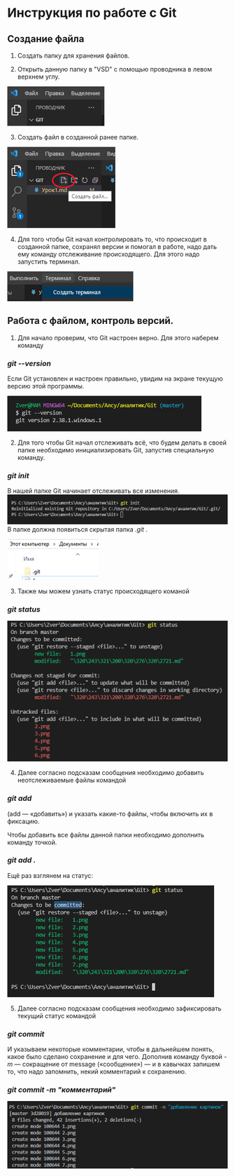 # Инструкция по работе с Git #

## Создание файла ##

1. Создать папку для хранения файлов.

2. Открыть данную папку в "VSD" с помощью проводника в левом верхнем углу.

![2.png](2.png)

3. Создать файл в созданной ранее папке.

![1.png](1.png)

4. Для того чтобы Git начал контролировать то, что происходит в созданной папке, сохранял
версии и помогал в работе, надо дать ему команду отслеживание происходящего. Для этого надо запустить терминал.

![3.png](3.png)

## Работа с файлом, контроль версий. ##

1. Для начало проверим, что Git настроен верно. Для этого наберем команду 
### *git --version* ###
Если Git установлен и
настроен правильно, увидим на экране текущую версию этой программы.


![4.png](4.png)

2. Для того чтобы Git начал отслеживать всё, что будем делать в своей папке необходимо инициализировать Git,  запустив специальную команду.

### *git init* ###

В нашей папке Git начинает отслеживать все изменения. 
![5.npg](5.png)
В папке должна появиться скрытая папка *.git* .

![6.png](6.png)

3.  Также мы можем узнать статус происходящего команой 
### *git status* ###

![7.png](7.png)

4. Далее согласно подсказам сообщения необходимо добавить неотслеживаемые файлы командой 
### *git add* ###
(add — «добавить») и указать какие-то
файлы, чтобы включить их в фиксацию.

Чтобы добавить все файлы данной папки необходимо дополнить команду точкой.
### *git add .* ###

Ещё раз взглянем на статус:

![8.png](8.png)

5. Далее согласно подсказам сообщения необходимо зафиксировать текущий статус командой

### *git commit* ###

И указываем некоторые комментарии, чтобы в дальнейшем понять, какое было сделано сохранение и для чего. Дополнив команду буквой *-m* — сокращение от message («сообщение») — и в кавычках запишем то, что
надо запомнить, некий комментарий к сохранению.

### *git commit -m "комментарий"* ###

![9.png](9.png)


